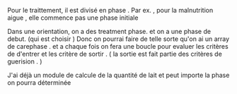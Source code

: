 Pour le traittement, il est divisé en phase . 
Par ex. , pour la malnutrition aigue , elle commence pas une phase initiale 

Dans une orientation, on a des treatment phase.
 et on a une phase de debut. (qui est choisir )
  Donc on pourrai faire de telle sorte qu'on ai un array de carephase .
  et a chaque fois on fera une boucle pour evaluer les critères de d'entrer et les critère de sortir . 
  ( la sortie est fait partie des critères de guerision . ) 

  J'ai déjà un module de calcule de la quantité de lait et peut importe la phase on pourra déterminée 